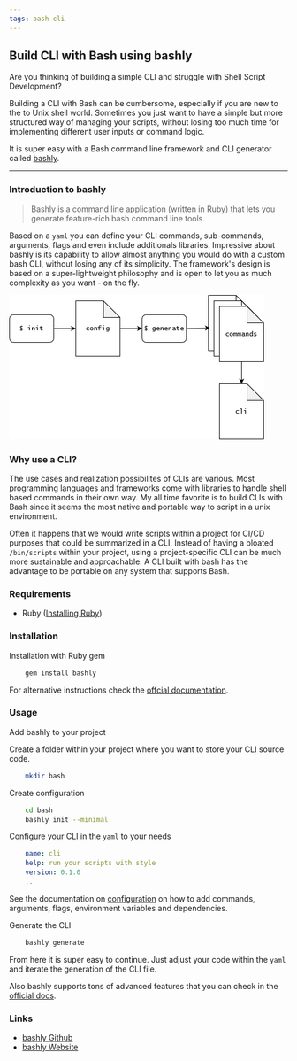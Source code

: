 ```yaml
---
tags: bash cli
---
```

## Build CLI with Bash using bashly

Are you thinking of building a simple CLI and struggle with Shell Script Development?

Building a CLI with Bash can be cumbersome, especially if you are new to the to Unix shell world. Sometimes you just want to have a simple but more structured way of managing your scripts, without losing too much time for implementing different user inputs or command logic.

It is super easy with a Bash command line framework and CLI generator called [bashly](https://github.com/DannyBen/bashly).

---

### Introduction to bashly

> Bashly is a command line application (written in Ruby) that lets you generate feature-rich bash command line tools.

Based on a `yaml` you can define your CLI commands, sub-commands, arguments, flags and even include additionals libraries. Impressive about bashly is its capability to allow almost anything you would do with a custom bash CLI, without losing any of its simplicity. The framework's design is based on a super-lightweight philosophy and is open to let you as much complexity as you want - on the fly.

![Bashly](/img/bashly/bashly_flow.png)

### Why use a CLI?

The use cases and realization possibilites of CLIs are various. Most programming languages and frameworks come with libraries to handle shell based commands in their own way. My all time favorite is to build CLIs with Bash since it seems the most native and portable way to script in a unix environment.

Often it happens that we would write scripts within a project for CI/CD purposes that could be summarized in a CLI. Instead of having a bloated `/bin/scripts` within your project, using a project-specific CLI can be much more sustainable and approachable. A CLI built with bash has the advantage to be portable on any system that supports Bash. 


### Requirements

- Ruby ([Installing Ruby](https://bashly.dannyb.co/installing-ruby/))


### Installation

Installation with Ruby gem

```bash
    gem install bashly
```

For alternative instructions check the [offcial documentation](https://bashly.dannyb.co/installation/).

### Usage

Add bashly to your project

Create a folder within your project where you want to store your CLI source code.

```bash
    mkdir bash
```

Create configuration

```bash
    cd bash
    bashly init --minimal
```

Configure your CLI in the `yaml` to your needs
```yaml
    name: cli
    help: run your scripts with style
    version: 0.1.0
    ..
```

See the documentation on [configuration](https://bashly.dannyb.co/configuration/command/) on how to add commands, arguments, flags, environment variables and dependencies.

Generate the CLI

```bash
    bashly generate
```

From here it is super easy to continue. Just adjust your code within the `yaml` and iterate the generation of the CLI file.

Also bashly supports tons of advanced features that you can check in the [official docs](https://bashly.dannyb.co/advanced/strings/).

### Links

- [bashly Github](https://github.com/DannyBen/)
- [bashly Website](https://bashly.dannyb.co/)